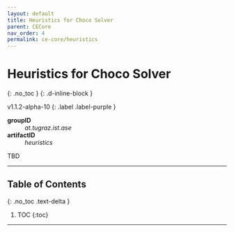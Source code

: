 ```yaml
---
layout: default
title: Heuristics for Choco Solver
parent: CECore
nav_order: 4
permalink: ce-core/heuristics
---
```


# Heuristics for Choco Solver
{: .no_toc }
{: .d-inline-block }

v1.1.2-alpha-10
{: .label .label-purple }

<dl>
    <dt><strong>groupID</strong></dt>
    <dd><em>at.tugraz.ist.ase</em></dd>
    <dt><strong>artifactID</strong></dt>
    <dd><em>heuristics</em></dd>
</dl>

TBD

---

## Table of Contents
{: .no_toc .text-delta }

1. TOC
{:toc}

---
